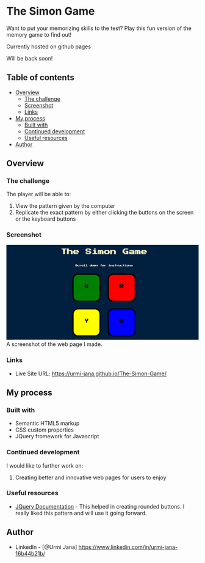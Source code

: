 # The Simon Game
Want to put your memorizing skills to the test? Play this fun version of the memory game to find out!

Currently hosted on github pages

Will be back soon!

## Table of contents

- [Overview](#overview)
  - [The challenge](#the-challenge)
  - [Screenshot](#screenshot)
  - [Links](#links)
- [My process](#my-process)
  - [Built with](#built-with)
  - [Continued development](#continued-development)
  - [Useful resources](#useful-resources)
- [Author](#author)


## Overview

### The challenge

The player will be able to:
1. View the pattern given by the computer
2. Replicate the exact pattern by either clicking the buttons on the screen or the keyboard buttons

### Screenshot

![](screenshot.png)
A screenshot of the web page I made.

### Links

- Live Site URL: https://urmi-jana.github.io/The-Simon-Game/

## My process

### Built with

- Semantic HTML5 markup
- CSS custom properties
- JQuery fromework for Javascript


### Continued development

I would like to further work on:
1. Creating better and innovative web pages for users to enjoy

### Useful resources

- [JQuery Documentation](https://api.jquery.com/) - This  helped in creating rounded buttons. I really liked this pattern and will use it going forward.


## Author

- LinkedIn - [@Urmi Jana] https://www.linkedin.com/in/urmi-jana-16b44b21b/
